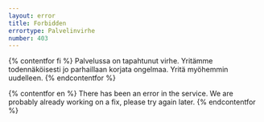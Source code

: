 ```yaml
---
layout: error
title: Forbidden
errortype: Palvelinvirhe
number: 403
---
```


{% contentfor fi %}
Palvelussa on tapahtunut virhe. Yritämme todennäköisesti jo parhaillaan korjata ongelmaa. Yritä myöhemmin uudelleen.
{% endcontentfor %}

{% contentfor en %}
There has been an error in the service. We are probably already working on a fix, please try again later.
{% endcontentfor %}
